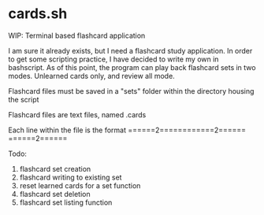 # cards.sh
WIP: Terminal based flashcard application

I am sure it already exists, but I need a flashcard study application. In order to get some scripting practice, I have decided to write my own in bashscript. As of this point, the program can play back flashcard sets in two modes. Unlearned cards only, and review all mode. 

Flashcard files must be saved in a "sets" folder within the directory housing the script

Flashcard files are text files, named <setname>.cards

Each line within the file is the format <question>======2======<answer>======2======<hint>
======2======

Todo:
1. flashcard set creation
2. flashcard writing to existing set
3. reset learned cards for a set function
4. flashcard set deletion
5. flashcard set listing function
